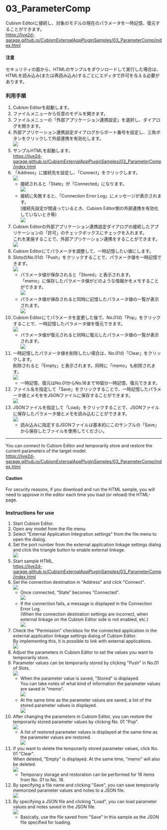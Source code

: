 # 03_ParameterComp
Cubism Editorに接続し、対象のモデルの現在のパラメータを一時記憶、復元することができます。  
https://live2d-garage.github.io/CubismExternalAppPluginSamples/03_ParameterComp/index.html  
  
#### 注意  
セキュリティの面から、HTMLのサンプルをダウンロードして実行した場合は、HTMLを読み込み(または再読み込み)するごとにエディタで許可を与える必要があります。  
  
### 利用手順  
1. Cubism Editorを起動します。  
2. ファイルメニューから任意のモデルを開きます。  
3. ファイルメニューの「外部アプリケーション連携設定」を選択し、ダイアログを開きます。  
4. 外部アプリケーション連携設定ダイアログからポート番号を設定し、三角ボタンをクリックして外部連携を有効化します。  
![](images/image001.png)  
5. サンプルHTMLを起動します。  
https://live2d-garage.github.io/CubismExternalAppPluginSamples/03_ParameterComp/index.html  
6. 「Address」に接続先を設定し、「Connect」をクリックします。  
![](images/image002.png)  
   - 接続されると「State」が「Connected」になります。  
![](images/image003.png)  
   - 接続に失敗すると、「Connection Error Log」にメッセージが表示されます。  
(接続先設定が間違っているとき、Cubism Editor側の外部連携を有効化していないとき等)  
![](images/image004.png)  
7. Cubism Editorの外部アプリケーション連携設定ダイアログの接続したアプリケーションの「許可」のチェックボックスにチェックを入れます。  
これを実施することで、外部アプリケーション連携をすることができます。  
![](images/image005.png)  
8. Cubism Editorにてパラメータを調整して、一時記憶したい値にします。  
9. SlotsのNo.01の「Push」をクリックすることで、パラメータ値を一時記憶できます。  
![](images/image006.png)  
   - パラメータ値が保存されると「Stored」と表示されます。  
「memo」に保存したパラメータ値がどのような情報かをメモすることができます。  
![](images/image007.png)  
   - パラメータ値が保存されると同時に記憶したパラメータ値の一覧が表示されます。  
![](images/image008.png)  
10. Cubism Editorにてパラメータを変更した後で、No.01の「Pop」をクリックすることで、一時記憶したパラメータ値を復元できます。  
![](images/image009.png)  
    - パラメータ値が復元されると同時に復元したパラメータ値の一覧が表示されます。  
![](images/image008.png)  
11. 一時記憶したパラメータ値を削除したい場合は、No.01の「Clear」をクリックします。  
削除されると「Empty」と表示されます。同時に「memo」も削除されます。  
![](images/image010.png)  
    - 一時記憶、復元はNo.01からNo.16まで16個分一時記憶、復元できます。  
12. ファイル名を指定して「Save」をクリックすることで、一時記憶したパラメータ値とメモををJSONファイルに保存することができます。  
![](images/image011.png)  
13. JSONファイルを指定して「Load」をクリックすることで、JSONファイルに保存したパラメータ値とメモを読み込むことができます。  
![](images/image012.png)  
    - 読み込みに指定するJSONファイルは基本的にこのサンプルの「Save」から保存したファイルを使用してください。  
  
***
You can connect to Cubism Editor and temporarily store and restore the current parameters of the target model.  
https://live2d-garage.github.io/CubismExternalAppPluginSamples/03_ParameterComp/index.html  
  
#### Caution  
For security reasons, if you download and run the HTML sample, you will need to approve in the editor each time you load (or reload) the HTML-page.  
  
### Instructions for use  
1. Start Cubism Editor.  
2. Open any model from the file menu.  
3. Select "External Application Integration settings" from the file menu to open the dialog.  
4. Set the port number from the external application linkage settings dialog and click the triangle button to enable external linkage.  
![](images/image001.png)  
5. Start sample HTML.  
https://live2d-garage.github.io/CubismExternalAppPluginSamples/03_ParameterComp/index.html  
6. Set the connection destination in "Address" and click "Connect".  
![](images/image002.png)  
   - Once connected, “State” becomes “Connected”.  
![](images/image003.png)  
   - If the connection fails, a message is displayed in the Connection Error Log.  
(When the connection destination settings are incorrect, when external linkage on the Cubism Editor side is not enabled, etc.)  
![](images/image004.png)  
7. Check the "Permission" checkbox for the connected application in the external application linkage settings dialog of Cubism Editor.  
By implementing this, it is possible to link with external applications.  
![](images/image005.png)  
8. Adjust the parameters in Cubism Editor to set the values you want to temporarily store.  
9. Parameter values can be temporarily stored by clicking "Push" in No.01 of Slots.  
![](images/image006.png)  
   - When the parameter value is saved, "Stored" is displayed.  
You can take notes of what kind of information the parameter values are saved in "memo".  
![](images/image007.png)  
   - At the same time as the parameter values are saved, a list of the stored parameter values is displayed.  
![](images/image008.png)  
10. After changing the parameters in Cubism Editor, you can restore the temporarily stored parameter values by clicking No. 01 "Pop".  
![](images/image009.png)  
    - A list of restored parameter values is displayed at the same time as the parameter values are restored.  
![](images/image008.png)  
11. If you want to delete the temporarily stored parameter values, click No. 01 "Clear".  
When deleted, "Empty" is displayed. At the same time, "memo" will also be deleted.  
![](images/image010.png)  
    - Temporary storage and restoration can be performed for 16 items from No. 01 to No. 16.  
12. By specifying a file name and clicking "Save", you can save temporarily memorized parameter values and notes to a JSON file.  
![](images/image011.png)  
13. By specifying a JSON file and clicking "Load", you can load parameter values and notes saved in the JSON file.  
![](images/image012.png)  
    - Basically, use the file saved from "Save" in this sample as the JSON file specified for loading.  
